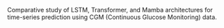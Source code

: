 Comparative study of LSTM, Transformer, and Mamba architectures for time-series prediction using CGM (Continuous Glucose Monitoring) data.
